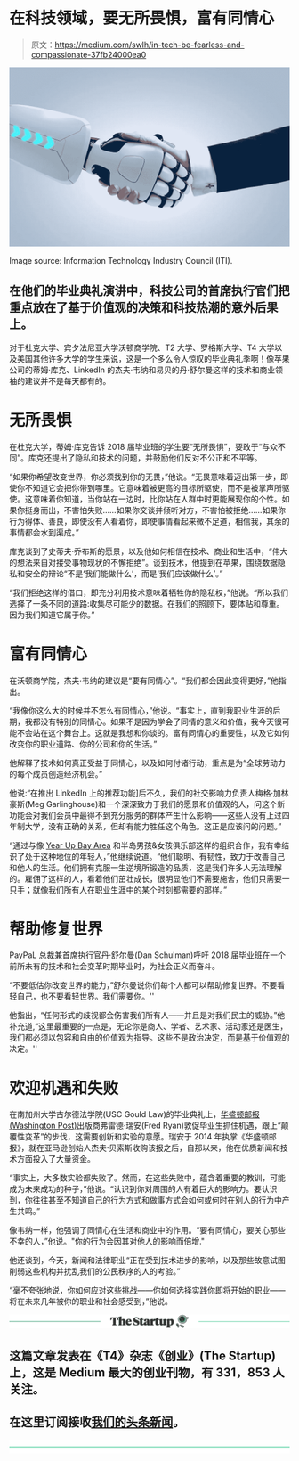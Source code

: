 # 在科技领域，要无所畏惧，富有同情心

> 原文：<https://medium.com/swlh/in-tech-be-fearless-and-compassionate-37fb24000ea0>

![](img/82fdaf0b8ad62ecb5ce9fbdf2b05d288.png)

Image source: Information Technology Industry Council (ITI).

## 在他们的毕业典礼演讲中，科技公司的首席执行官们把重点放在了基于价值观的决策和科技热潮的意外后果上。

对于杜克大学、宾夕法尼亚大学沃顿商学院、T2 大学、罗格斯大学、T4 大学以及美国其他许多大学的学生来说，这是一个多么令人惊叹的毕业典礼季啊！像苹果公司的蒂姆·库克、LinkedIn 的杰夫·韦纳和易贝的丹·舒尔曼这样的技术和商业领袖的建议并不是每天都有的。

# 无所畏惧

在杜克大学，蒂姆·库克告诉 2018 届毕业班的学生要“无所畏惧”，要敢于“与众不同”。库克还提出了隐私和技术的问题，并鼓励他们反对不公正和不平等。

“如果你希望改变世界，你必须找到你的无畏，”他说。“无畏意味着迈出第一步，即使你不知道它会把你带到哪里。它意味着被更高的目标所驱使，而不是被掌声所驱使。这意味着你知道，当你站在一边时，比你站在人群中时更能展现你的个性。如果你挺身而出，不害怕失败……如果你交谈并倾听对方，不害怕被拒绝……如果你行为得体、善良，即使没有人看着你，即使事情看起来微不足道，相信我，其余的事情都会水到渠成。”

库克谈到了史蒂夫·乔布斯的愿景，以及他如何相信在技术、商业和生活中，“伟大的想法来自对接受事物现状的不懈拒绝”。谈到技术，他提到在苹果，围绕数据隐私和安全的辩论“不是‘我们能做什么’，而是‘我们应该做什么’。”

“我们拒绝这样的借口，即充分利用技术意味着牺牲你的隐私权，”他说。“所以我们选择了一条不同的道路:收集尽可能少的数据。在我们的照顾下，要体贴和尊重。因为我们知道它属于你。”

# 富有同情心

在沃顿商学院，杰夫·韦纳的建议是“要有同情心”。“我们都会因此变得更好，”他指出。

“我像你这么大的时候并不怎么有同情心，”他说。“事实上，直到我职业生涯的后期，我都没有特别的同情心。如果不是因为学会了同情的意义和价值，我今天很可能不会站在这个舞台上。这就是我想和你谈的。富有同情心的重要性，以及它如何改变你的职业道路、你的公司和你的生活。”

他解释了技术如何真正受益于同情心，以及如何付诸行动，重点是为“全球劳动力的每个成员创造经济机会。”

他说:“在推出 LinkedIn 上的推荐功能]后不久，我们的社交影响力负责人梅格·加林豪斯(Meg Garlinghouse)和一个深深致力于我们的愿景和价值观的人，问这个新功能会对我们会员中最得不到充分服务的群体产生什么影响——这些人没有上过四年制大学，没有正确的关系，但却有能力胜任这个角色。这正是应该问的问题。”

“通过与像 [Year Up Bay Area](https://medium.com/u/1e7f4529bd9f?source=post_page-----37fb24000ea0--------------------------------) 和半岛男孩&女孩俱乐部这样的组织合作，我有幸结识了处于这种地位的年轻人，”他继续说道。“他们聪明、有韧性，致力于改善自己和他人的生活。他们拥有克服一生逆境所锻造的品质，这是我们许多人无法理解的。雇佣了这样的人，看着他们茁壮成长，很明显他们不需要施舍，他们只需要一只手；就像我们所有人在职业生涯中的某个时刻都需要的那样。”

# 帮助修复世界

PayPaL 总裁兼首席执行官丹·舒尔曼(Dan Schulman)呼吁 2018 届毕业班在一个前所未有的技术和社会变革时期毕业时，为社会正义而奋斗。

“不要低估你改变世界的能力，”舒尔曼说你们每个人都可以帮助修复世界。不要看轻自己，也不要看轻世界。我们需要你。''

他指出，“任何形式的歧视都会伤害我们所有人——并且是对我们民主的威胁。”他补充道,“这里最重要的一点是，无论你是商人、学者、艺术家、活动家还是医生，我们都必须以包容和自由的价值观为指导。这些不是政治决定，而是基于价值观的决定。''

# 欢迎机遇和失败

在南加州大学古尔德法学院(USC Gould Law)的毕业典礼上，[华盛顿邮报(Washington Post)](https://medium.com/u/f0c3167dc11d?source=post_page-----37fb24000ea0--------------------------------)出版商弗雷德·瑞安(Fred Ryan)敦促毕业生抓住机遇，跟上“颠覆性变革”的步伐，这需要创新和实验的意愿。瑞安于 2014 年执掌《华盛顿邮报》，就在亚马逊创始人杰夫·贝索斯收购该报之后，自那以来，他在优质新闻和技术方面投入了大量资金。

“事实上，大多数实验都失败了。然而，在这些失败中，蕴含着重要的教训，可能成为未来成功的种子，”他说。“认识到你对周围的人有着巨大的影响力。要认识到，你往往甚至不知道自己的行为方式和做事方式会如何或何时在别人的行为中产生共鸣。”

像韦纳一样，他强调了同情心在生活和商业中的作用。“要有同情心，要关心那些不幸的人，”他说。"你的行为会因其对他人的影响而倍增."

他还谈到，今天，新闻和法律职业“正在受到技术进步的影响，以及那些故意试图削弱这些机构并扰乱我们的公民秩序的人的考验。”

“毫不夸张地说，你如何应对这些挑战——你如何选择实践你即将开始的职业——将在未来几年被你的职业和社会感受到，”他说。

[![](img/308a8d84fb9b2fab43d66c117fcc4bb4.png)](https://medium.com/swlh)

## 这篇文章发表在《T4》杂志《创业》(The Startup)上，这是 Medium 最大的创业刊物，有 331，853 人关注。

## 在这里订阅接收[我们的头条新闻](http://growthsupply.com/the-startup-newsletter/)。

[![](img/b0164736ea17a63403e660de5dedf91a.png)](https://medium.com/swlh)